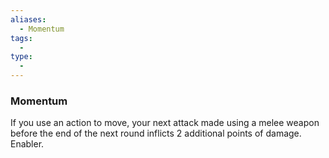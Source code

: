 ```yaml
---
aliases:
  - Momentum
tags:
  - 
type:
  - 
---
```

### Momentum

If you use an action to move, your next attack made using a melee weapon before the end of the next round inflicts 2 additional points of damage. Enabler.